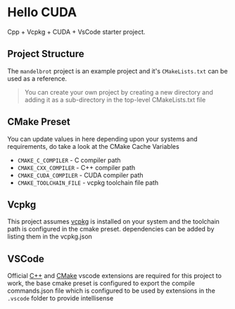 # Hello CUDA

Cpp + Vcpkg + CUDA + VsCode starter project.

## Project Structure
The `mandelbrot` project is an example project and it's `CMakeLists.txt` can be used as a reference.

> You can create your own project by creating a new directory and adding it as a sub-directory in the top-level CMakeLists.txt file

## CMake Preset
You can update values in here depending upon your systems and requirements, do take a look at the CMake Cache Variables
- `CMAKE_C_COMPILER` - C compiler path
- `CMAKE_CXX_COMPILER` - C++ compiler path
- `CMAKE_CUDA_COMPILER` - CUDA compiler path
- `CMAKE_TOOLCHAIN_FILE` - vcpkg toolchain file path

## Vcpkg
This project assumes [vcpkg](https://vcpkg.io/en/) is installed on your system and the toolchain path is configured in the cmake preset. dependencies can be added by listing them in the vcpkg.json

## VSCode
Official [C++](https://marketplace.visualstudio.com/items?itemName=ms-vscode.cpptools) and [CMake](https://marketplace.visualstudio.com/items?itemName=ms-vscode.cmake-tools) vscode extensions are required for this project to work, the base cmake preset is configured to export the compile commands.json file which is configured to be used by extensions in the `.vscode` folder to provide intellisense 